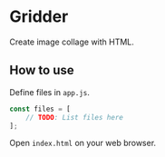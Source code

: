 # Gridder

Create image collage with HTML.

## How to use

Define files in `app.js`.

```js
const files = [
    // TODO: List files here
];
```

Open `index.html` on your web browser.
